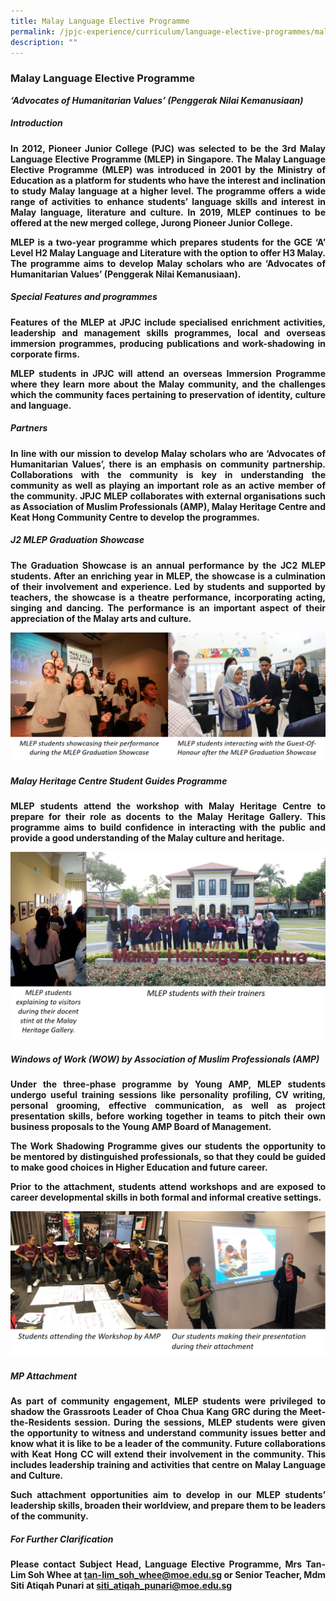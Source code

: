 ```yaml
---
title: Malay Language Elective Programme
permalink: /jpjc-experience/curriculum/language-elective-programmes/malay/
description: ""
---
```

### **Malay Language Elective Programme**
<div align=justify>
	<p>
		<i><strong>‘Advocates of Humanitarian Values’ (Penggerak Nilai Kemanusiaan)</i></p>

##### **Introduction**
In 2012, Pioneer Junior College (PJC) was selected to be the 3rd Malay Language Elective Programme (MLEP) in Singapore. The Malay Language Elective Programme (MLEP) was introduced in 2001 by the Ministry of Education as a platform for students who have the interest and inclination to study Malay language at a higher level. The programme offers a wide range of activities to enhance students’ language skills and interest in Malay language, literature and culture. In 2019, MLEP continues to be offered at the new merged college, Jurong Pioneer Junior College.

MLEP is a two-year programme which prepares students for the GCE ‘A’ Level H2 Malay Language and Literature with the option to offer H3 Malay. The programme aims to develop Malay scholars who are ‘Advocates of Humanitarian Values’ (Penggerak Nilai Kemanusiaan).

##### **Special Features and programmes**
Features of the MLEP at JPJC include specialised enrichment activities, leadership and management skills programmes, local and overseas immersion programmes, producing publications and work-shadowing in corporate firms.

MLEP students in JPJC will attend an overseas Immersion Programme where they learn more about the Malay community, and the challenges which the community faces pertaining to preservation of identity, culture and language.

##### **Partners**
In line with our mission to develop Malay scholars who are ‘Advocates of Humanitarian Values’, there is an emphasis on community partnership. Collaborations with the community is key in understanding the community as well as playing an important role as an active member of the community. JPJC MLEP collaborates with external organisations such as Association of Muslim Professionals (AMP), Malay Heritage Centre and Keat Hong Community Centre to develop the programmes.

##### **J2 MLEP Graduation Showcase**
The Graduation Showcase is an annual performance by the JC2 MLEP students. After an enriching year in MLEP, the showcase is a culmination of their involvement and experience. Led by students and supported by teachers, the showcase is a theatre performance, incorporating acting, singing and dancing. The performance is an important aspect of their appreciation of the Malay arts and culture.

![](/images/mlep1.png)

##### **Malay Heritage Centre Student Guides Programme**
MLEP students attend the workshop with Malay Heritage Centre to prepare for their role as docents to the Malay Heritage Gallery. This programme aims to build confidence in interacting with the public and provide a good understanding of the Malay culture and heritage.

![](/images/MLEP%201.png)

##### **Windows of Work (WOW) by Association of Muslim Professionals (AMP)**
Under the three-phase programme by Young AMP, MLEP students undergo useful training sessions like personality profiling, CV writing, personal grooming, effective communication, as well as project presentation skills, before working together in teams to pitch their own business proposals to the Young AMP Board of Management.

The Work Shadowing Programme gives our students the opportunity to be mentored by distinguished professionals, so that they could be guided to make good choices in Higher Education and future career.

Prior to the attachment, students attend workshops and are exposed to career developmental skills in both formal and informal creative settings.

![](/images/MLEP%202.png)

##### **MP Attachment**
As part of community engagement, MLEP students were privileged to shadow the Grassroots Leader of Choa Chua Kang GRC during the Meet-the-Residents session. During the sessions, MLEP students were given the opportunity to witness and understand community issues better and know what it is like to be a leader of the community. Future collaborations with Keat Hong CC will extend their involvement in the community. This includes leadership training and activities that centre on Malay Language and Culture.

Such attachment opportunities aim to develop in our MLEP students’ leadership skills, broaden their worldview, and prepare them to be leaders of the community.

##### **For Further Clarification**
Please contact Subject Head, Language Elective Programme, Mrs Tan-Lim Soh Whee at [tan-lim\_soh\_whee@moe.edu.sg](mailto:tan-lim_soh_whee@moe.edu.sg) or Senior Teacher, Mdm Siti Atiqah Punari at [siti\_atiqah\_punari@moe.edu.sg](mailto:siti_atiqah_punari@moe.edu.sg)
		</div>